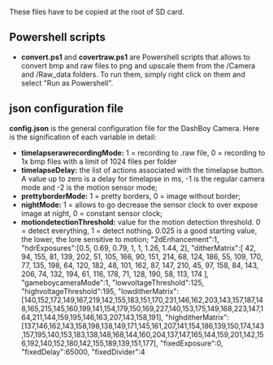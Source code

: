 These files have to be copied at the root of SD card.

## Powershell scripts

- **convert.ps1** and **covertraw.ps1** are Powershell scripts that allows to convert bmp and raw files to png and upscale them from the /Camera and /Raw_data folders. To run them, simply right click on them and select "Run as Powershell". 

## json configuration file

**config.json** is the general configuration file for the DashBoy Camera. Here is the signification of each variable in detail:

- **timelapserawrecordingMode:** 1 = recording to .raw file, 0 = recording to 1x bmp files with a limit of 1024 files per folder
- **timelapseDelay:** the list of actions associated with the timelapse button. A value up to zero is a delay for timelapse in ms, -1 is the regular camera mode and -2 is the motion sensor mode;
- **prettyborderMode:** 1 = pretty borders, 0 = image without border;
- **nightMode:** 1 = allows to go decrease the sensor clock to over expose image at night, 0 = constant sensor clock;
- **motiondetectionThreshold:** value for the motion detection threshold. 0 = detect everything, 1 = detect nothing. 0.025 is a good starting value, the lower, the lore sensitive to motion;
"2dEnhancement":1,
"hdrExposures":[0.5, 0.69, 0.79, 1, 1, 1.26, 1.44, 2],
"ditherMatrix":[ 42, 94, 155, 81, 139, 202, 51, 105, 166, 90, 151, 214, 68, 124, 186, 55, 109, 170, 77, 135, 198, 64, 120, 182, 48, 101, 162, 87, 147, 210, 45, 97, 158, 84, 143, 206, 74, 132, 194, 61, 116, 178, 71, 128, 190, 58, 113, 174 ],
"gameboycameraMode":1,
"lowvoltageThreshold":125,
"highvoltageThreshold":195,
"lowditherMatrix": [140,152,172,149,167,219,142,155,183,151,170,231,146,162,203,143,157,187,148,165,215,145,160,199,141,154,179,150,169,227,140,153,175,149,168,223,147,164,211,144,159,195,146,163,207,143,158,191],
"highditherMatrix":[137,146,162,143,158,198,138,149,171,145,161,207,141,154,186,139,150,174,143,157,195,140,153,183,138,148,168,144,160,204,137,147,165,144,159,201,142,156,192,140,152,180,142,155,189,139,151,177],
"fixedExposure":0,
"fixedDelay":65000,
"fixedDivider":4

